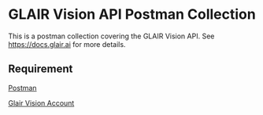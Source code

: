 # GLAIR Vision API Postman Collection
This is a postman collection covering the GLAIR Vision API. See https://docs.glair.ai for more details.

## Requirement
[Postman](https://www.getpostman.com/downloads/)

[Glair Vision Account](mailto:hi@glair.ai)